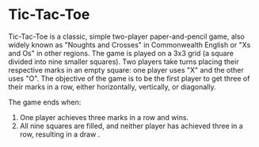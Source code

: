 # Tic-Tac-Toe


Tic-Tac-Toe is a classic, simple two-player paper-and-pencil game, also widely known as "Noughts and Crosses" in Commonwealth English or "Xs and Os" in other regions.
The game is played on a 3x3 grid (a square divided into nine smaller squares). Two players take turns placing their respective marks in an empty square: one player uses "X" and the other uses "O".
The objective of the game is to be the first player to get three of their marks in a row, either horizontally, vertically, or diagonally.

The game ends when:
 1) One player achieves three marks in a row and wins.
 2) All nine squares are filled, and neither player has achieved three in a row, resulting in a draw .
